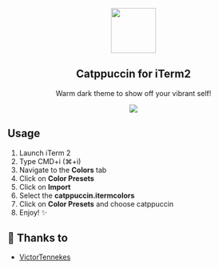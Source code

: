 <p align="center">
  <img src="https://raw.githubusercontent.com/catppuccin/catppuccin/dev/assets/logos/logos/500x500_circle.png" width="90" />
  <h2 align="center">Catppuccin for iTerm2</h2>
</p>
<p align="center">Warm dark theme to show off your vibrant self!</p>

<p align="center">
  <img src="https://raw.githubusercontent.com/catppuccin/iterm/main/assets/ss.png"/>
</p>

## Usage

1. Launch iTerm 2
2. Type CMD+i (⌘+i)
3. Navigate to the **Colors** tab
4. Click on **Color Presets**
5. Click on **Import**
6. Select the **catppuccin.itermcolors**
7. Click on **Color Presets** and choose catppuccin
8. Enjoy! :sparkles:

## 💝 Thanks to

-   [VictorTennekes](https://github.com/VictorTennekes)
